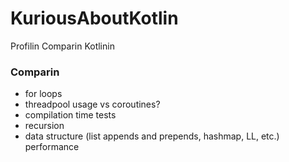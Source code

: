 # KuriousAboutKotlin
 Profilin Comparin Kotlinin

### Comparin
* for loops
* threadpool usage vs coroutines?
* compilation time tests
* recursion
* data structure (list appends and prepends, hashmap, LL, etc.) performance
